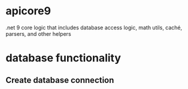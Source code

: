 # apicore9
.net 9 core logic that includes database access logic, math utils, caché, parsers, and other helpers

# database functionality

## Create database connection 
